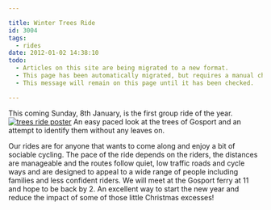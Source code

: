 ```yaml
---

title: Winter Trees Ride
id: 3004
tags:
  - rides
date: 2012-01-02 14:38:10
todo:
  - Articles on this site are being migrated to a new format.
  - This page has been automatically migrated, but requires a manual check-&-tune to ensure the format and links all work as expected.
  - This message will remain on this page until it has been checked.

---
```



This coming Sunday, 8th January, is the first group ride of the year.[![trees ride poster](/assets/trees-jpeg1-221x300.jpg)](http://www.pompeybug.co.uk/2012/01/winter-trees-ride/trees-jpeg-2/)
An easy paced look at the trees of Gosport and an attempt to identify them without any leaves on.

Our rides are for anyone that wants to come along and enjoy a bit of sociable cycling.
The pace of the ride depends on the riders, the distances are manageable and the routes follow quiet, low traffic roads and cycle ways and are designed to appeal to a wide range of people including families and less confident riders.
We will meet at the Gosport ferry at 11 and hope to be back by 2.
An excellent way to start the new year and reduce the impact of some of those little Christmas excesses!